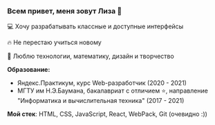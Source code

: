 ### Всем привет, меня зовут Лиза 👋

💻 Хочу разрабатывать классные и доступные интерфейсы

🔥 Не перестаю учиться новому

💛 Люблю технологии, математику, дизайн и творчество

**Образование:**
* Яндекс.Практикум, курс Web-разработчик (2020 - 2021)
* МГТУ им Н.Э.Баумана, бакалавриат с отличием ⭐️, направление "Информатика и вычислительная техника" (2017 - 2021)

**Мой стек**: HTML, CSS, JavaScript, React, WebPack, Git (очевидно :))
